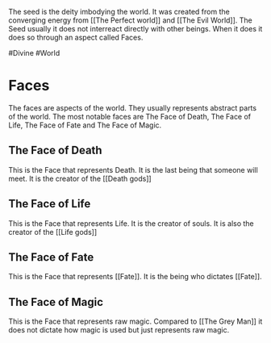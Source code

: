 The seed is the deity imbodying the world. It was created from the converging energy from [[The Perfect world]] and [[The Evil World]].
The Seed usually it does not interreact directly with other beings. When it does it does so through an aspect called Faces.

#Divine #World
# Faces
The faces are aspects of the world. They usually represents abstract parts of the world.
The most notable faces are The Face of Death, The Face of Life, The Face of Fate and The Face of Magic.
## The Face of Death
This is the Face that represents Death. It is the last being that someone will meet. It is the creator of the [[Death gods]]
## The Face of Life
This is the Face that represents Life. It is the creator of souls. It is also the creator of the [[Life gods]]
## The Face of Fate
This is the Face that represents [[Fate]]. It is the being who dictates [[Fate]].
## The Face of Magic
This is the Face that represents raw magic. Compared to [[The Grey Man]] it does not dictate how magic is used but just represents raw magic.